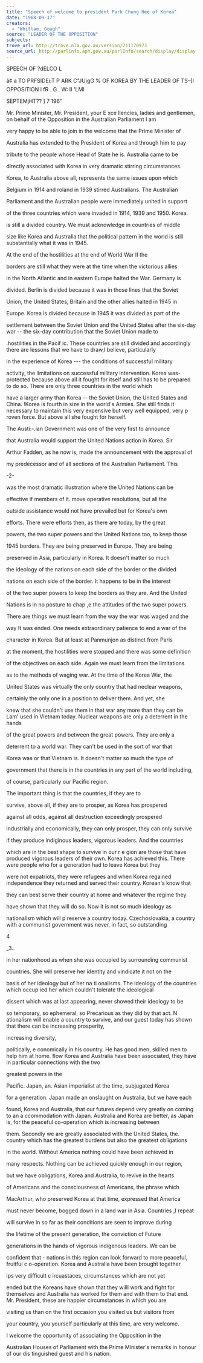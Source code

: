 ```yaml
---
title: "Speech of welcome to president Park Chung Hee of Korea"
date: "1968-09-17"
creators:
  - "Whitlam, Gough"
source: "LEADER OF THE OPPOSITION"
subjects:
trove_url: http://trove.nla.gov.au/version/211170973
source_url: http://parlinfo.aph.gov.au/parlInfo/search/display/display.w3p;query=Id%3A%22media/pressrel/760093%22
---
```


 SPEECH OF ?dELCO L

 â¢ a TO PRFSIDEi:T  P ARK C"JUigG % OF KOREA BY THE LEADER OF TS-{I  OPPOSITION i fR . G . W: II 'LMI

 SEPTEMjHT?? ] 7  196"

 Mr. Prime Minister, Mr. President, your E xce llencies, ladies and gentlemen, on behalf of the Opposition in the Australian Parliament I am

 very happy to be able to join in the welcome that the Prime Minister of

 Australia has extended to the President of Korea and through him to pay

 tribute to the people whose Head of State he is. Australia came to be

 directly associated with Korea in very dramatic stirring circumstances.

 Korea, to Australia above all, represents the same issues upon which

 Belgium in 1914 and roland in 1939 stirred Australians. The Australian

 Parliament and the Australian people were immediately united in support

 of the three countries which were invaded in 1914, 1939 and 1950. Korea.

 is still a divided country. We must acknowledge in countries of middle

 size like Korea and Australia that the political pattern in the world is still substantially what it was in 1945.

 At the end of the hostilities at the end of World War II the

 borders are still what they were at the time when the victorious allies

 in the North Atlantic and in eastern Europe halted the War. Germany is

 divided. Berlin is divided because it was in those lines that the Soviet

 Union, the United States, Britain and the other allies halted in 1945 in

 Europe. Korea is divided because in 1945 it was divided as part of the

 settlement between the Soviet Union and the United States after the six-day war -- the six-day contribution that the Soviet Union made to

 .hostilities in the Pacif ic. These countries are still divided and accordingly there are lessons that we have to draw,I believe, particularly

 in the experience of Korea --- the conditions of successful military

 activity, the limitations on successful military intervention. Korea was-protected because above all it fought for itself and still has to be prepared to do so. There are only three countries in the world which

 have a larger army than Korea -- the Soviet Union, the United States and China. !Korea is fourth in size in the world's Armies. She still finds it necessary to maintain this very expensive but very well equipped, very p roven force. But above all she fought for herself.

 The Austi:-.ian Government was one of the very first to announce

 that Australia would support the United Nations action in Korea. Sir

 Arthur Fadden, as he now is, made the announcement with the approval of

 my predecessor and of all sections of the Australian Parliament. This

 -2-

 was the most dramatic illustration where the United Nations can be

 effective if members of it. move operative resolutions, but all the

 outside assistance would not have prevailed but for Korea's own

 efforts. There were efforts then, as there are today, by the great

 powers, the two super powers and the United Nations too, to keep those

 1945 borders. They are being preserved in Europe. They are being

 preserved in Asia, particularly in Korea. It doesn't matter so much

 the ideology of the nations on each side of the border or the divided

 nations on each side of the border. It happens to be in the interest

 of the two super powers to keep the borders as they are. And the United

 Nations is in no posture to chap ,e the attitudes of the two super powers.

 There are things we must learn from the way the war was waged and the

 way It was ended. One needs extraordinary patience to end a war of the

 character in Korea. But at least at Panmunjon as distinct from Paris

 at the moment, the hostilities were stopped and there was some definition

 of the objectives on each side. Again we must learn from the limitations

 as to the methods of waging war. At the time of the Korea War, the

 United States was virtually the only country that had neclear weapons,

 certainly the only one in a position to deliver them. And yet, she

 knew that she couldn't use them in that war any more than they can be Lam' used in Vietnam today. Nuclear weapons are only a deterrent in the hands

 of the great powers and between the great powers. They are only a

 deterrent to a world war. They can't be used in the sort of war that

 Korea was or that Vietnam is. It doesn't matter so much the type of

 government that there is in the countries in any part of the world including,

 of course, particularly our Pacific region.

 The important thing is that the countries, if they are to

 survive, above all, if they are to prosper, as Korea has prospered

 against all odds, against all destruction exceedingly prospered

 industrially and economically, they can only prosper, they can only survive

 if they produce indiginous leaders, vigorous leaders. And the countries

 which are in the best shape to survive in our r e gion are those that have produced vigorous leaders of their own. Korea has achieved this. There were people who for a generation had to leave Korea but they

 were not expatriots, they were refugees and when Korea regained independence they returned and served their country. Korean's know that

 they can best serve their country at home and whatever the regime they

 have shown that they will do so. Now it is not so much ideology as

 nationalism which will p reserve a country today. Czechoslovakia, a country with a communist government was never, in fact, so outstanding

 4

 _3..

 in her nationhood as  when she was occupied by surrounding communist

 countries. She will preserve  her identity and vindicate it not on the

 basis of her ideology but of her na ti onalisms. The ideology of the countries which occup ied her which couldn't tolerate the ideological

 dissent which was at last appearing, never showed  their ideology to be

 so temporary, so ephemeral, so Precarious as they did by  that act. N ationalism will enable a country to survive, and our  guest today has shown that there can be increasing prosperity, 

 increasing diversity,

 politically, e conomically in his country. He has good men, skilled  men to help him at home. flow Korea and Australia have been associated, they have in particular connections with the two 

 greatest powers in the

 Pacific. Japan, an. Asian imperialist at the time, subjugated Korea

 for a generation. Japan made an onslaught on Australia, but we have each

 found, Korea and Australia, that our futures depend very greatly on coming to an a ccommodation with Japan. Australia and Korea are better, as Japan is, for the peaceful co-operation which is increasing between

 them. Secondly we are greatly associated with the United States, the. country which has the greatest burdens but also the greatest obligations

 in the world. Without America nothing could have been achieved in

 many respects. Nothing can be achieved quickly enough in our region,

 but we have obligations, Korea and Australia, to revive in the hearts

 of Americans and the consciousness of Americans, the phrase which

 MacArthur, who preserved Korea at that time, expressed that America

 must never become, bogged down in a land war in Asia. Countries ,I repeat

 will survive in so far as their conditions are seen to improve during

 the lifetime of the present generation, the conviction of Future

 generations in the hands of vigorous indigenous leaders. We can be

 confident that - nations in this region can look forward to more peaceful, fruitful c o-operation. Korea and Australia have been brought together

 ips very difficult c ircuastaces, circumstances which are not yet

 ended but the Koreans have shown that they willl work and fight for themselves and Australia has worked for them and with them to that end. Mr. President, these are happier circumstances in which you are

 visiting us than on the first occasion you visited us but visitors from

 your country, you yourself particularly at this time, are very welcome.

 I welcome the opportunity of associating the Opposition in the

 Australian Houses of Parliament with the Prime Minister's remarks in honour of our dis tinguished guest and his nation.

